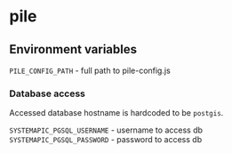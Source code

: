 # pile

## Environment variables

`PILE_CONFIG_PATH` - full path to pile-config.js

### Database access

Accessed database hostname is hardcoded to be `postgis`.

`SYSTEMAPIC_PGSQL_USERNAME` - username to access db
`SYSTEMAPIC_PGSQL_PASSWORD` - password to access db
